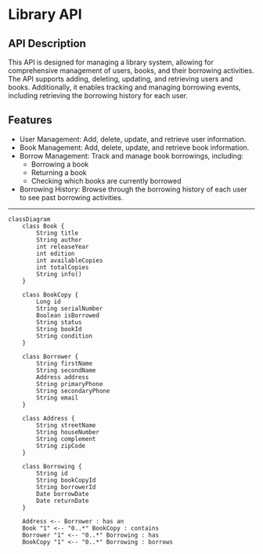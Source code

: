 # Library API


## API Description

This API is designed for managing a library system, allowing for comprehensive management of users, books, and their borrowing activities. The API supports adding, deleting, updating, and retrieving users and books.
Additionally, it enables tracking and managing borrowing events, including retrieving the borrowing history for each user.

## Features
- User Management: Add, delete, update, and retrieve user information.
- Book Management: Add, delete, update, and retrieve book information.
- Borrow Management: Track and manage book borrowings, including:
  - Borrowing a book
  - Returning a book
  - Checking which books are currently borrowed
- Borrowing History: Browse through the borrowing history of each user to see past borrowing activities.

---

```mermaid
classDiagram
    class Book {
        String title
        String author
        int releaseYear
        int edition
        int availableCopies
        int totalCopies
        String info()
    }

    class BookCopy {
        Long id
        String serialNumber
        Boolean isBorrowed
        String status
        String bookId
        String condition
    }

    class Borrower {
        String firstName
        String secondName
        Address address
        String primaryPhone
        String secondaryPhone
        String email
    }

    class Address {
        String streetName
        String houseNumber
        String complement
        String zipCode
    }

    class Borrowing {
        String id
        String bookCopyId
        String borrowerId
        Date borrowDate
        Date returnDate
    }

    Address <-- Borrower : has an
    Book "1" <-- "0..*" BookCopy : contains
    Borrower "1" <-- "0..*" Borrowing : has
    BookCopy "1" <-- "0..*" Borrowing : borrows
